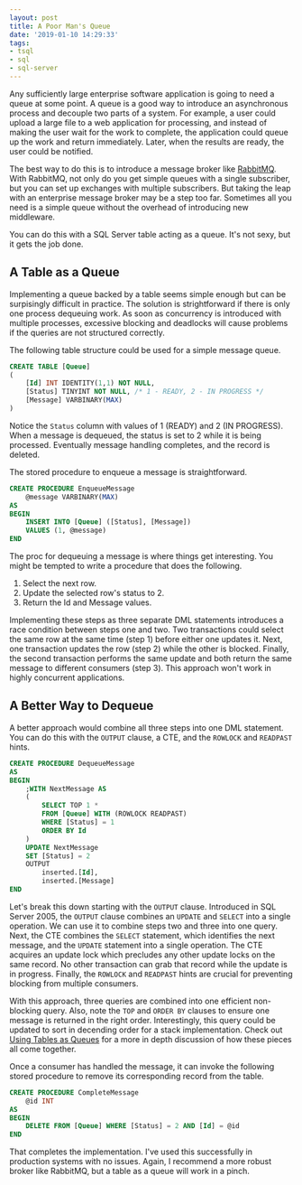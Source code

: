 ```yaml
---
layout: post
title: A Poor Man's Queue
date: '2019-01-10 14:29:33'
tags:
- tsql
- sql
- sql-server
---
```


Any sufficiently large enterprise software application is going to need a queue at some point. A queue is a good way to introduce an asynchronous process and decouple two parts of a system. For example, a user could upload a large file to a web application for processing, and instead of making the user wait for the work to complete, the application could queue up the work and return immediately. Later, when the results are ready, the user could be notified.

The best way to do this is to introduce a message broker like [RabbitMQ](https://www.rabbitmq.com/). With RabbitMQ, not only do you get simple queues with a single subscriber, but you can set up exchanges with multiple subscribers. But taking the leap with an enterprise message broker may be a step too far. Sometimes all you need is a simple queue without the overhead of introducing new middleware.

You can do this with a SQL Server table acting as a queue. It's not sexy, but it gets the job done.

## A Table as a Queue

Implementing a queue backed by a table seems simple enough but can be surpisingly difficult in practice. The solution is strightforward if there is only one process dequeuing work. As soon as concurrency is introduced with multiple processes, excessive blocking and deadlocks will cause problems if the queries are not structured correctly.

The following table structure could be used for a simple message queue.

```sql
CREATE TABLE [Queue]
(
	[Id] INT IDENTITY(1,1) NOT NULL,
	[Status] TINYINT NOT NULL, /* 1 - READY, 2 - IN PROGRESS */
	[Message] VARBINARY(MAX)
)
```

Notice the `Status` column with values of 1 (READY) and 2 (IN PROGRESS). When a message is dequeued, the status is set to 2 while it is being processed. Eventually message handling completes, and the record is deleted.

The stored procedure to enqueue a message is straightforward.

```sql
CREATE PROCEDURE EnqueueMessage
	@message VARBINARY(MAX)
AS
BEGIN
	INSERT INTO [Queue] ([Status], [Message])
	VALUES (1, @message)
END
```

The proc for dequeuing a message is where things get interesting. You might be tempted to write a procedure that does the following.

1. Select the next row.
2. Update the selected row's status to 2.
3. Return the Id and Message values.

Implementing these steps as three separate DML statements introduces a race condition between steps one and two. Two transactions could select the same row at the same time (step 1) before either one updates it. Next, one transaction updates the row (step 2) while the other is blocked. Finally, the second transaction performs the same update and both return the same message to different consumers (step 3). This approach won't work in highly concurrent applications.

## A Better Way to Dequeue

A better approach would combine all three steps into one DML statement. You can do this with the `OUTPUT` clause, a CTE, and the `ROWLOCK` and `READPAST` hints.

```sql
CREATE PROCEDURE DequeueMessage
AS
BEGIN
	;WITH NextMessage AS
	(
		SELECT TOP 1 *
		FROM [Queue] WITH (ROWLOCK READPAST)
		WHERE [Status] = 1
		ORDER BY Id
	)
	UPDATE NextMessage
	SET [Status] = 2
	OUTPUT
		inserted.[Id],
		inserted.[Message]
END
```

Let's break this down starting with the `OUTPUT` clause. Introduced in SQL Server 2005, the `OUTPUT` clause combines an `UPDATE` and `SELECT` into a single operation. We can use it to combine steps two and three into one query. Next, the CTE combines the `SELECT` statement, which identifies the next message, and the `UPDATE` statement into a single operation. The CTE acquires an update lock which precludes any other update locks on the same record. No other transaction can grab that record while the update is in progress. Finally, the `ROWLOCK` and `READPAST` hints are crucial for preventing blocking from multiple consumers.

With this approach, three queries are combined into one efficient non-blocking query. Also, note the `TOP` and `ORDER BY` clauses to ensure one message is returned in the right order. Interestingly, this query could be updated to sort in decending order for a stack implementation. Check out [Using Tables as Queues](http://rusanu.com/2010/03/26/using-tables-as-queues/) for a more in depth discussion of how these pieces all come together.

Once a consumer has handled the message, it can invoke the following stored procedure to remove its corresponding record from the table.

```sql
CREATE PROCEDURE CompleteMessage
	@id INT
AS
BEGIN
	DELETE FROM [Queue] WHERE [Status] = 2 AND [Id] = @id
END
```

That completes the implementation. I've used this successfully in production systems with no issues. Again, I recommend a more robust broker like RabbitMQ, but a table as a queue will work in a pinch.